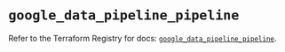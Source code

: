 # `google_data_pipeline_pipeline`

Refer to the Terraform Registry for docs: [`google_data_pipeline_pipeline`](https://registry.terraform.io/providers/hashicorp/google/5.39.1/docs/resources/data_pipeline_pipeline).
